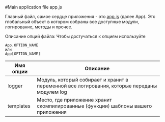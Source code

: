 #Main application file app.js

Главный файл, самое сердце приложения - это [app.js](../../application/src/js/app.js) (далее App).
Это глобальный объект в котором собраны все доступные модули, логирование, методы и прочее.

Описание опций файла:
Чтобы достучаться к опциям используйте
```
App.OPTION_NAME
или
App[OPTION_NAME]
```

Имя опции | Описание
------------ | -------------
logger | Модуль, который собирает и хранит в переменной все логирования, которые переданы модулем log
templates | Место, где приложение хранит скомпилированные (функции) шаблоны вашего приложения